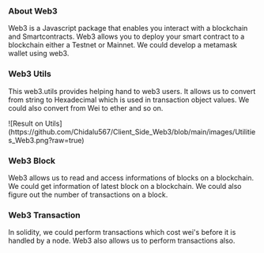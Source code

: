 ### About Web3
<p>Web3 is a Javascript package that enables you interact with a blockchain and Smartcontracts. Web3 allows you to deploy your smart contract to a  blockchain either a Testnet or Mainnet. We could develop a metamask wallet using web3.</p>

### Web3 Utils
<p>This web3.utils provides helping hand to web3 users. It allows us to convert from string to Hexadecimal which is used in transaction object values. We could also convert from Wei to ether and so on.</p>
![Result on Utils](https://github.com/Chidalu567/Client_Side_Web3/blob/main/images/Utilities_Web3.png?raw=true)

### Web3 Block
<p>Web3 allows us to read and access informations of blocks on a blockchain. We could get information of latest block on a blockchain. We could also figure out the number of transactions on a block.</p>

### Web3 Transaction
<p>In solidity, we could perform transactions which cost wei's before it is handled by a node. Web3 also allows us to perform transactions also.</p>

